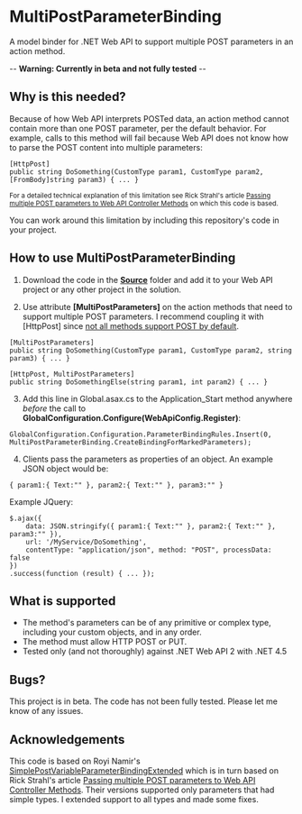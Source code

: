 # MultiPostParameterBinding
A model binder for .NET Web API to support multiple POST parameters in an action method.

-- **Warning: Currently in beta and not fully tested** --

## Why is this needed?
Because of how Web API interprets POSTed data, an action method cannot contain more than one POST parameter, per the default behavior. For example, calls to this method will fail because Web API does not know how to parse the POST content into multiple parameters:
```
[HttpPost]
public string DoSomething(CustomType param1, CustomType param2, [FromBody]string param3) { ... }
```

<sup>For a detailed technical explanation of this limitation see Rick Strahl's article [Passing multiple POST parameters to Web API Controller Methods](http://weblog.west-wind.com/posts/2012/May/08/Passing-multiple-POST-parameters-to-Web-API-Controller-Methods) on which this code is based.</sup>

You can work around this limitation by including this repository's code in your project.

## How to use MultiPostParameterBinding
1) Download the code in the **[Source](https://github.com/keith5000/MultiPostParameterBinding/tree/master/Source)** folder and add it to your Web API project or any other project in the solution.

2) Use attribute **[MultiPostParameters]** on the action methods that need to support multiple POST parameters. I recommend coupling it with [HttpPost] since [not all methods support POST by default](http://stackoverflow.com/questions/23686841/is-there-a-default-verb-applied-to-a-web-api-apicontroller-method).
```
[MultiPostParameters]
public string DoSomething(CustomType param1, CustomType param2, string param3) { ... }

[HttpPost, MultiPostParameters]
public string DoSomethingElse(string param1, int param2) { ... }
```
3) Add this line in Global.asax.cs to the Application_Start method anywhere *before* the call to **GlobalConfiguration.Configure(WebApiConfig.Register)**:
```
GlobalConfiguration.Configuration.ParameterBindingRules.Insert(0, MultiPostParameterBinding.CreateBindingForMarkedParameters);
```
4) Clients pass the parameters as properties of an object. An example JSON object would be:
```
{ param1:{ Text:"" }, param2:{ Text:"" }, param3:"" }
```
Example JQuery:
```
$.ajax({
	data: JSON.stringify({ param1:{ Text:"" }, param2:{ Text:"" }, param3:"" }),
	url: '/MyService/DoSomething',
	contentType: "application/json", method: "POST", processData: false
})
.success(function (result) { ... });
```

## What is supported
- The method's parameters can be of any primitive or complex type, including your custom objects, and in any order.
- The method must allow HTTP POST or PUT.
- Tested only (and not thoroughly) against .NET Web API 2 with .NET 4.5

## Bugs?
This project is in beta. The code has not been fully tested. Please let me know of any issues.

## Acknowledgements
This code is based on Royi Namir's [SimplePostVariableParameterBindingExtended](https://github.com/RoyiNamir/SimplePostVariableParameterBindingExtended) which is in turn based on Rick Strahl's article [Passing multiple POST parameters to Web API Controller Methods](http://weblog.west-wind.com/posts/2012/May/08/Passing-multiple-POST-parameters-to-Web-API-Controller-Methods). Their versions supported only parameters that had simple types. I extended support to all types and made some fixes.
